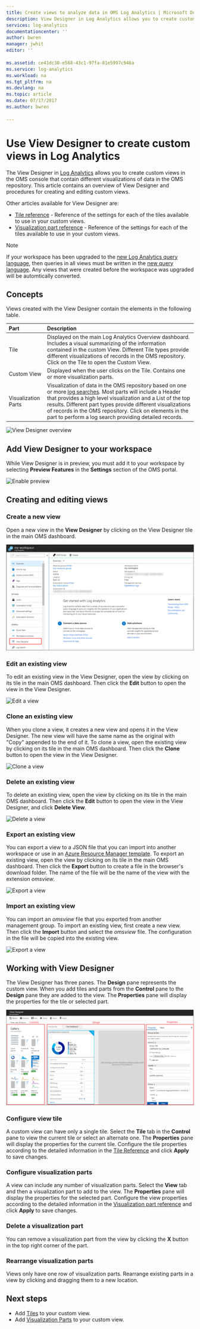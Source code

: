 ```yaml
---
title: Create views to analyze data in OMS Log Analytics | Microsoft Docs
description: View Designer in Log Analytics allows you to create custom Views that are displayed in the OMS and Azure portal and contain different visualizations of data in the OMS repository. This article contains an overview of View Designer and procedures for creating and editing custom views.
services: log-analytics
documentationcenter: ''
author: bwren
manager: jwhit
editor: ''

ms.assetid: ce41dc30-e568-43c1-97fa-81e5997c946a
ms.service: log-analytics
ms.workload: na
ms.tgt_pltfrm: na
ms.devlang: na
ms.topic: article
ms.date: 07/17/2017
ms.author: bwren

---
```

# Use View Designer to create custom views in Log Analytics
The View Designer in [Log Analytics](log-analytics-overview.md) allows you to create custom views in the OMS console that contain different visualizations of data in the OMS repository. This article contains an overview of View Designer and procedures for creating and editing custom views.

Other articles available for View Designer are:

* [Tile reference](log-analytics-view-designer-tiles.md) - Reference of the settings for each of the tiles available to use in your custom views.
* [Visualization part reference](log-analytics-view-designer-parts.md) - Reference of the settings for each of the tiles available to use in your custom views.

>[!NOTE]
> If your workspace has been upgraded to the [new Log Analytics query language](log-analytics-log-search-upgrade.md), then queries in all views must be written in the [new query language](https://docs.loganalytics.io/docs/Learn/Tutorials/Getting-started-with-queries).  Any views that were created before the workspace was upgraded will be automtically converted.

## Concepts
Views created with the View Designer contain the elements in the following table.

| Part | Description |
|:--- |:--- |
| Tile |Displayed on the main Log Analytics Overview dashboard.  Includes a visual summarizing of the information contained in the custom View.  Different Tile types provide different visualizations of records in the OMS repository.  Click on the Tile to open the Custom View. |
| Custom View |Displayed when the user clicks on the Tile.  Contains one or more visualization parts. |
| Visualization Parts |Visualization of data in the OMS repository based on one or more [log searches](log-analytics-log-searches.md).  Most parts will include a Header that provides a high level visualization and a List of the top results.  Different part types provide different visualizations of records in the OMS repository.  Click on elements in the part to perform a log search providing detailed records. |

![View Designer overview](media/log-analytics-view-designer/overview.png)

## Add View Designer to your workspace
While View Designer is in preview, you must add it to your workspace by selecting **Preview Features** in the **Settings** section of the OMS portal.

![Enable preview](media/log-analytics-view-designer/preview.png)

## Creating and editing views
### Create a new view
Open a new view in the **View Designer** by clicking on the View Designer tile in the main OMS dashboard.

![View Designer tile](media/log-analytics-view-designer/view-designer-tile.png)

### Edit an existing view
To edit an existing view in the View Designer, open the view by clicking on its tile in the main OMS dashboard.  Then click the **Edit** button to open the view in the View Designer.

![Edit a view](media/log-analytics-view-designer/menu-edit.png)

### Clone an existing view
When you clone a view, it creates a new view and opens it in the View Designer.  The new view will have the same name as the original with "Copy" appended to the end of it.  To clone a view, open the existing view by clicking on its tile in the main OMS dashboard.  Then click the **Clone** button to open the view in the View Designer.

![Clone a view](media/log-analytics-view-designer/edit-menu-clone.png)

### Delete an existing view
To delete an existing view, open the view by clicking on its tile in the main OMS dashboard.  Then click the **Edit** button to open the view in the View Designer, and click **Delete View**.

![Delete a view](media/log-analytics-view-designer/edit-menu-delete.png)

### Export an existing view
You can export a view to a JSON file that you can import into another workspace or use in an [Azure Resource Manager template](../azure-resource-manager/resource-group-authoring-templates.md).  To export an existing view, open the view by clicking on its tile in the main OMS dashboard.  Then click the **Export** button to create a file in the browser's download folder.  The name of the file will be the name of the view with the extension *omsview*.

![Export a view](media/log-analytics-view-designer/edit-menu-export.png)

### Import an existing view
You can import an *omsview* file that you exported from another management group.  To import an existing view, first create a new view.  Then click the **Import** button and select the *omsview* file.  The configuration in the file will be copied into the existing view.

![Export a view](media/log-analytics-view-designer/edit-menu-import.png)

## Working with View Designer
The View Designer has three panes.  The **Design** pane represents the custom view.  When you add tiles and parts from the **Control** pane to the **Design** pane they are added to the view.  The **Properties** pane will display the properties for the tile or selected part.

![View Designer](media/log-analytics-view-designer/view-designer-screenshot.png)

### Configure view tile
A custom view can have only a single tile.  Select the **Tile** tab in the **Control** pane to view the current tile or select an alternate one.  The **Properties** pane will display the properties for the current tile.  Configure the tile properties according to the detailed information in the [Tile Reference](log-analytics-view-designer-tiles.md) and click **Apply** to save changes.

### Configure visualization parts
A view can include any number of visualization parts.  Select the **View** tab and then a visualization part to add to the view.  The **Properties** pane will display the properties for the selected part.  Configure the view properties according to the detailed information in the [Visualization part reference](log-analytics-view-designer-parts.md) and click **Apply** to save changes.

### Delete a visualization part
You can remove a visualization part from the view by clicking the **X** button in the top right corner of the part.

### Rearrange visualization parts
Views only have one row of visualization parts.  Rearrange existing parts in a view by clicking and dragging them to a new location.

## Next steps
* Add [Tiles](log-analytics-view-designer-tiles.md) to your custom view.
* Add [Visualization Parts](log-analytics-view-designer-parts.md) to your custom view.
